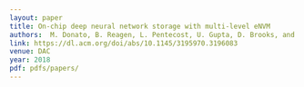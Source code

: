 ```yaml
---
layout: paper
title: On-chip deep neural network storage with multi-level eNVM 
authors:  M. Donato, B. Reagen, L. Pentecost, U. Gupta, D. Brooks, and G.-Y. Wei 
link: https://dl.acm.org/doi/abs/10.1145/3195970.3196083
venue: DAC
year: 2018
pdf: pdfs/papers/
---
```


